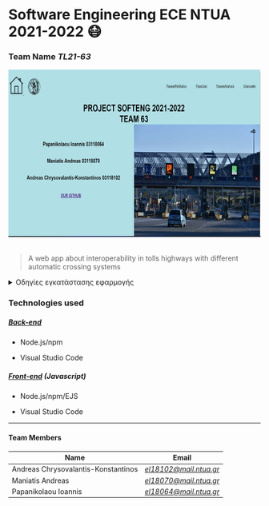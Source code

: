 # Software Engineering ECE NTUA 2021-2022 :mask:
### Team Name  _TL21-63_
<img src="frontend/public/img/aboutlogo.jpg" width="550"  height="335" /><br><br>

> A web app about interoperability in tolls highways with different automatic crossing systems

<details><summary> Οδηγίες εγκατάστασης εφαρμογής </summary>
<p>

1) Κάνoυμε `git clone https://github.com/ntua/TL21-63.git`
2) Εγκαθιστούμε (τοπικά) την [βάση](https://github.com/ntua/TL21-63/blob/master/database) μας
3) `cd backend` -> `npm install ` και έπειτα `nodemon index.js` 
4) `cd frontend` -> `npm install ` και έπειτα `nodemon index.js` 
5) `cd cli` -> `npm install ` ,`npm i -g` και τέλος `npm link`  
6) Επισκεπτόμαστε την ιστοσελίδα [localhost:5000](http://localhost:5000) ή ένα terminal  για εντολές cli.

</p>
</details>

 
### Technologies used

##### [Back-end](https://github.com/ntua/TL21-63/tree/master/backend)
* Node.js/npm
- Visual Studio Code

##### [Front-end](https://github.com/ntua/TL21-63/tree/master/frontend) (_Javascript_) 
* Node.js/npm/EJS
- Visual Studio Code


- - -
#### Team Members

| Name |  Εmail|
| --- | --- |
| Andreas Chrysovalantis-Konstantinos | *el18102@mail.ntua.gr* |
|  Maniatis Andreas  | *el18070@mail.ntua.gr* |
|  Papanikolaou Ioannis | *el18064@mail.ntua.gr* |

